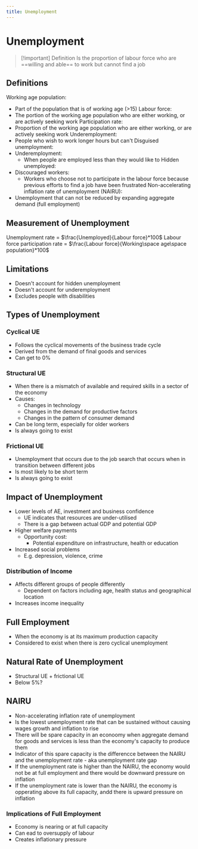 ```yaml
---
title: Unemployment
---
```

# Unemployment

> [!important] Definition
> Is the proportion of labour force who are ==willing and able== to work but cannot find a job


## Definitions
Working age population:
- Part of the population that is of working age (>15)
Labour force:
- The portion of the working age population who are either working, or are actively seeking work
Participation rate:
- Proportion of the working age population who are either working, or are actively seeking work
Underemployment:
- People who wish to work longer hours but can't
Disguised unemployment:
- Underemployment:
	- When people are employed less than they would like to
Hidden unemployed:
- Discouraged workers:
	- Workers who choose not to participate in the labour force because previous efforts to find a job have been frustrated
Non-accelerating inflation rate of unemployment (NAIRU):
- Unemployment that can not be reduced by expanding aggregate demand (full employment)

## Measurement of Unemployment
Unemployment rate = $\frac{Unemployed}{Labour force}*100$
Labour force participation rate = $\frac{Labour force}{Working\space age\space population}*100$


## Limitations
- Doesn't account for hidden unemployment
- Doesn't account for underemployment
- Excludes people with disabilities


## Types of Unemployment
### Cyclical UE
- Follows the cyclical movements of the business trade cycle
- Derived from the demand of final goods and services
- Can get to 0%

### Structural UE
- When there is a mismatch of available and required skills in a sector of the economy
- Causes:
	- Changes in technology
	- Changes in the demand for productive factors
	- Changes in the pattern of consumer demand
- Can be long term, especially for older workers
- Is always going to exist

### Frictional UE
- Unemployment that occurs due to the job search that occurs when in transition between different jobs
- Is most likely to be short term
- Is always going to exist

## Impact of Unemployment
- Lower levels of AE, investment and business confidence
    - UE indicates that resources are under-utilised
    - There is a gap between actual GDP and potential GDP
- Higher welfare payments
    - Opportunity cost:
         - Potential expenditure on infrastructure, health or education
- Increased social problems
     - E.g. depression, violence, crime

### Distribution of Income
- Affects different groups of people differently
    - Dependent on factors including age, health status and geographical location
- Increases income inequality


## Full Employment
- When the economy is at its maximum production capacity
- Considered to exist when there is zero cyclical unemployment


## Natural Rate of Unemployment
- Structural UE + frictional UE 
- Below 5%?

## NAIRU
- Non-accelerating inflation rate of unemployment
- Is the lowest unemployment rate that can be sustained without causing wages growth and inflation to rise
- There will be spare capacity in an econoomy when aggregate demand for goods and services is less than the economy's capacity to produce them
- Indicator of this spare capacity is the differencce between the NAIRU and the unemployment rate - aka unemployment rate gap
- If the unemployment rate is higher than the NAIRU, the economy would not be at full employment and there would be downward pressure on inflation
- If the unemployment rate is lower than the NAIRU, the economy is opperating above its full capacity, andd there is upward pressure on inflation

### Implications of Full Employment
- Economy is nearing or at full capacity
- Can ead to oversupply of labour
- Creates inflationary pressure



















